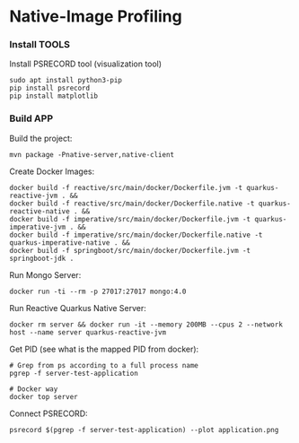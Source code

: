 # Native-Image Profiling

### Install TOOLS

Install PSRECORD tool (visualization tool)
```
sudo apt install python3-pip
pip install psrecord
pip install matplotlib
```

### Build APP

Build the project:
```
mvn package -Pnative-server,native-client
```

Create Docker Images:
```
docker build -f reactive/src/main/docker/Dockerfile.jvm -t quarkus-reactive-jvm . &&
docker build -f reactive/src/main/docker/Dockerfile.native -t quarkus-reactive-native . &&
docker build -f imperative/src/main/docker/Dockerfile.jvm -t quarkus-imperative-jvm . &&
docker build -f imperative/src/main/docker/Dockerfile.native -t quarkus-imperative-native . &&
docker build -f springboot/src/main/docker/Dockerfile.jvm -t springboot-jdk .
```

Run Mongo Server:
```
docker run -ti --rm -p 27017:27017 mongo:4.0
```

Run Reactive Quarkus Native Server:
```
docker rm server && docker run -it --memory 200MB --cpus 2 --network host --name server quarkus-reactive-jvm
```

Get PID (see what is the mapped PID from docker):
```
# Grep from ps according to a full process name
pgrep -f server-test-application

# Docker way
docker top server
```

Connect PSRECORD: 
```
psrecord $(pgrep -f server-test-application) --plot application.png
```